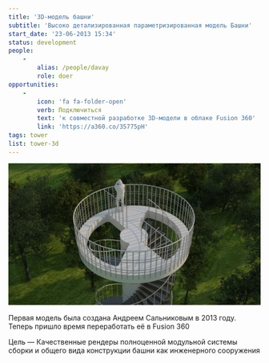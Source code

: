 ```yaml
---
title: '3D-модель башни'
subtitle: 'Высоко детализированная параметризированная модель Башни'
start_date: '23-06-2013 15:34'
status: development
people:
    -
        alias: /people/davay
        role: doer
opportunities:
    -
        icon: 'fa fa-folder-open'
        verb: Подключиться
        text: 'к совместной разработке 3D-модели в облаке Fusion 360'
        link: 'https://a360.co/35775pH'
tags: tower
list: tower-3d
---
```


![](./09.jpg)

Первая модель была создана Андреем Сальниковым в 2013 году. Теперь пришло время переработать её в Fusion 360 

Цель — Качественные рендеры полноценной модульной системы сборки и общего вида конструкции башни как инженерного сооружения